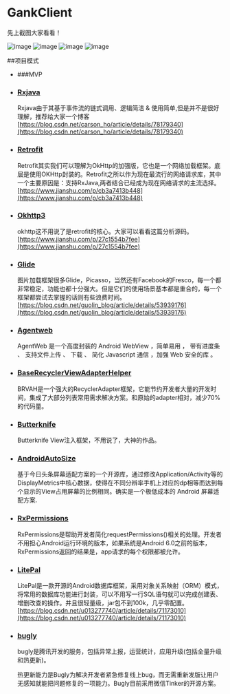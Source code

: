 # GankClient

先上截图大家看看！

![image](https://github.com/youbec/GankClient/blob/master/images/m.jpg)
![image](https://github.com/youbec/GankClient/blob/master/images/3.jpg)
![image](https://github.com/youbec/GankClient/blob/master/images/2.jpg)
![image](https://github.com/youbec/GankClient/blob/master/images/4.jpg)

##项目模式

* ###MVP

* ### [Rxjava](https://github.com/ReactiveX/RxJava)

	Rxjava由于其基于事件流的链式调用、逻辑简洁 & 使用简单,但是并不是很好理解，推荐给大家一个博客
	[https://blog.csdn.net/carson_ho/article/details/78179340](https://blog.csdn.net/carson_ho/article/details/78179340)

* ### [Retrofit](https://github.com/square/retrofit)

	Retrofit其实我们可以理解为OkHttp的加强版，它也是一个网络加载框架。底层是使用OKHttp封装的。Retrofit之所以作为现在最流行的网络请求库，其中一个主要原因是：支持RxJava,两者结合已经成为现在网络请求的主流选择。
[https://www.jianshu.com/p/cb3a7413b448](https://www.jianshu.com/p/cb3a7413b448)

* ### [Okhttp3](https://github.com/square/okhttp)

	okhttp这不用说了是retrofit的核心。大家可以看看这篇分析源码。[https://www.jianshu.com/p/27c1554b7fee](https://www.jianshu.com/p/27c1554b7fee)

* ### [Glide](https://github.com/bumptech/glide)

	图片加载框架很多Glide，Picasso，当然还有Facebook的Fresco，每一个都非常稳定，功能也都十分强大。但是它们的使用场景基本都是重合的，每一个框架都尝试去掌握的话则有些浪费时间。[https://blog.csdn.net/guolin_blog/article/details/53939176](https://blog.csdn.net/guolin_blog/article/details/53939176)

* ### [Agentweb](https://github.com/Justson/AgentWeb)

	 AgentWeb 是一个高度封装的 Android WebView ，简单易用 ， 带有进度条 、 支持文件上传 、 下载 、 简化 Javascript 通信 ，加强 Web 安全的库 。

* ### [BaseRecyclerViewAdapterHelper](https://github.com/CymChad/BaseRecyclerViewAdapterHelper)

	BRVAH是一个强大的RecyclerAdapter框架，它能节约开发者大量的开发时间，集成了大部分列表常用需求解决方案。和原始的adapter相对，减少70%的代码量。

* ### [Butterknife](https://github.com/JakeWharton/butterknife)

	Butterknife View注入框架，不用说了，大神的作品。

* ### [AndroidAutoSize](https://github.com/JessYanCoding/AndroidAutoSize)

	基于今日头条屏幕适配方案的一个开源库，通过修改Application/Activity等的DisplayMetrics中核心数据，使得在不同分辨率手机上对应的dp相等而达到每个显示的View占用屏幕的比例相同。确实是一个极低成本的 Android 屏幕适配方案.

* ### [RxPermissions](https://github.com/tbruyelle/RxPermissions)

	RxPermissions是帮助开发者简化requestPermissions()相关的处理。开发者不用担心Android运行环境的版本，如果系统是Android 6.0之前的版本，RxPermissions返回的结果是，app请求的每个权限都被允许。 

* ### [LitePal](https://github.com/LitePalFramework/LitePal)

	LitePal是一款开源的Android数据库框架，采用对象关系映射（ORM）模式，将常用的数据库功能进行封装，可以不用写一行SQL语句就可以完成创建表、增删改查的操作。并且很轻量级，jar包不到100k，几乎零配置。[https://blog.csdn.net/u013277740/article/details/71173010](https://blog.csdn.net/u013277740/article/details/71173010)

* ### [bugly](https://bugly.qq.com/)

	bugly是腾讯开发的服务，包括异常上报，运营统计，应用升级(包括全量升级和热更新)。
	
	热更新能力是Bugly为解决开发者紧急修复线上bug，而无需重新发版让用户无感知就能把问题修复的一项能力。Bugly目前采用微信Tinker的开源方案。


